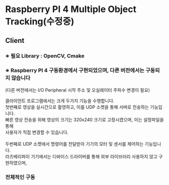 # Raspberry PI 4 Multiple Object Tracking(수정중)
## Client  

### ※ 필요 Library : OpenCV, Cmake  

### ※ Raspberry PI 4 구동환경에서 구현되었으며, 다른 버전에서는 구동되지 않습니다  
(다른 버전에서는 I/O Peripheral 시작 주소 및 오실레이터 주파수 변경이 필요)  
  
  
클라이언트 프로그램에서는 크게 두가지 기능을 수행합니다.
<br>첫번째로 영상을 실시간으로 촬영하고, 이를 UDP 소켓을 통해 서버로 전송하는 기능입니다.
<br>빠른 영상 전송을 위해 영상의 크기는 320x240 크기로 고정시켰으며, 이는 설정파일을 통해
<br>사용자가 직접 변경할 수 있습니다.<br>
<br>두번째로 UDP 소켓에서 명령어를 전달받아 기기의 모터 및 센서를 제어하는 기능입니다.
<br>라즈베리파이 기기에서는 디바이스 드라이버를 통해 외부 라이브러리 사용하지 않고 구현하였으며,
<br>


### 전체적인 구동
